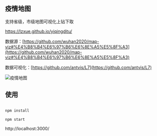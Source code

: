 ## 疫情地图

支持省级，市级地图可视化上钻下取 

https://lzxue.github.io/yiqingditu/

数据源：[https://github.com/wuhan2020/map-viz#%E4%B8%B4%E6%97%B6%E6%8E%A5%E5%8F%A3](https://github.com/wuhan2020/map-viz#%E4%B8%B4%E6%97%B6%E6%8E%A5%E5%8F%A3)

数据可视化：[https://github.com/antvis/L7](https://github.com/antvis/L7)

![疫情地图](https://gw.alipayobjects.com/mdn/rms_855bab/afts/img/A*zGUSS4kJZZEAAAAAAAAAAABkARQnAQ)


## 使用

```bash

npm install

npm start 

```
http://localhost:3000/


